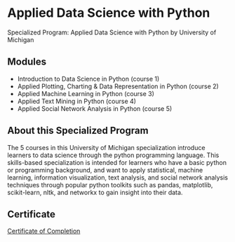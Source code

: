 # Applied Data Science with Python

Specialized Program: Applied Data Science with Python by University of Michigan

## Modules

* Introduction to Data Science in Python (course 1) 
* Applied Plotting, Charting & Data Representation in Python (course 2) 
* Applied Machine Learning in Python (course 3) 
* Applied Text Mining in Python (course 4)
* Applied Social Network Analysis in Python (course 5)

## About this Specialized Program
The 5 courses in this University of Michigan specialization introduce learners to data science through the python programming language. This skills-based specialization is intended for learners who have a basic python or programming background, and want to apply statistical, machine learning, information visualization, text analysis, and social network analysis techniques through popular python toolkits such as pandas, matplotlib, scikit-learn, nltk, and networkx to gain insight into their data.

## Certificate

[Certificate of Completion](https://www.coursera.org/account/accomplishments/specialization/certificate/6Y424SHDWKKF)